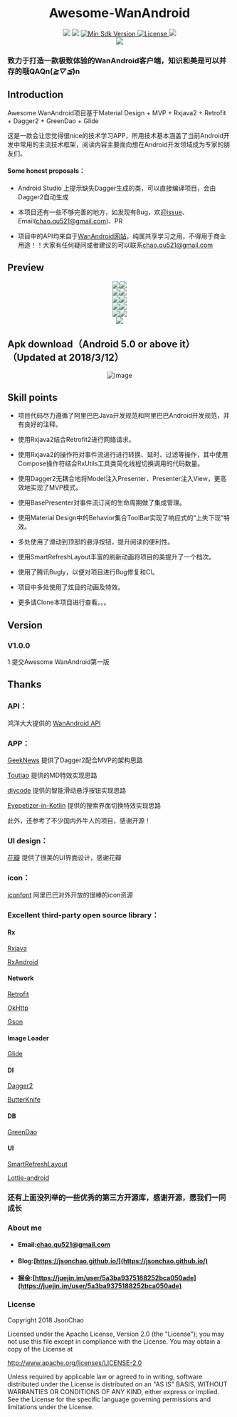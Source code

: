 <h1 align="center">Awesome-WanAndroid</h1>

<div align="center">
<img src="https://img.shields.io/badge/Version-V1.0-brightgreen.svg">
<img src="https://img.shields.io/badge/build-passing-brightgreen.svg">
<a href="https://developer.android.com/about/versions/android-4.0.html">
    <img src="https://img.shields.io/badge/API-19+-blue.svg" alt="Min Sdk Version">
</a>
<a href="http://www.apache.org/licenses/LICENSE-2.0">
    <img src="https://img.shields.io/badge/License-Apache2.0-blue.svg" alt="License" />
</a>
<img src="https://img.shields.io/badge/Gamil-chao.qu521@gmail.com-ff69b4.svg">
</div>

<div align="center">
<img src="https://diycode.b0.upaiyun.com/user/avatar/2468.jpg">
</div>

### 致力于打造一款极致体验的WanAndroid客户端，知识和美是可以并存的哦QAQn(*≧▽≦*)n

## Introduction

Awesome WanAndroid项目基于Material Design + MVP + Rxjava2 + Retrofit + Dagger2 + GreenDao + Glide

这是一款会让您觉得很nice的技术学习APP，所用技术基本涵盖了当前Android开发中常用的主流技术框架，阅读内容主要面向想在Android开发领域成为专家的朋友们。

#### Some honest proposals：

- Android Studio 上提示缺失Dagger生成的类，可以直接编译项目，会由Dagger2自动生成

- 本项目还有一些不够完善的地方，如发现有Bug，欢迎[issue](https://github.com/JsonChao/Awesome-WanAndroid/issues)、Email([chao.qu521@gmail.com]())、PR

- 项目中的API均来自于[WanAndroid网站](http://www.wanandroid.com)，纯属共享学习之用，不得用于商业用途！！大家有任何疑问或者建议的可以联系[chao.qu521@gmail.com]()

## Preview

<div align="center">
<img src="https://github.com/JsonChao/Awesome-WanAndroid/blob/251756e695e2bc0a966089c4f05075234e744c76/screenshots/GIF1.gif?raw=true"><img src="https://github.com/JsonChao/Awesome-WanAndroid/blob/251756e695e2bc0a966089c4f05075234e744c76/screenshots/GIF2.gif?raw=true">
</div>

<div align="center">
<img src="https://github.com/JsonChao/Awesome-WanAndroid/blob/251756e695e2bc0a966089c4f05075234e744c76/screenshots/GIF3.gif?raw=true"><img src="https://github.com/JsonChao/Awesome-WanAndroid/blob/251756e695e2bc0a966089c4f05075234e744c76/screenshots/GIF4.gif?raw=true">
</div>

<div align="center">
<img src="https://github.com/JsonChao/Awesome-WanAndroid/blob/251756e695e2bc0a966089c4f05075234e744c76/screenshots/GIF5.gif?raw=true"><img src="https://github.com/JsonChao/Awesome-WanAndroid/blob/251756e695e2bc0a966089c4f05075234e744c76/screenshots/GIF6.gif?raw=true">
</div>

<div align="center">
<img src="https://github.com/JsonChao/Awesome-WanAndroid/blob/7856e3f54ddb601e4533ea52f60f697942a97f14/screenshots/JPG1.jpg?raw=true"><img src="https://github.com/JsonChao/Awesome-WanAndroid/blob/7856e3f54ddb601e4533ea52f60f697942a97f14/screenshots/JPG2.jpg?raw=true">
</div>

<div align="center">
<img src="https://github.com/JsonChao/Awesome-WanAndroid/blob/7856e3f54ddb601e4533ea52f60f697942a97f14/screenshots/JPG3.jpg?raw=true"><img src="https://github.com/JsonChao/Awesome-WanAndroid/blob/7856e3f54ddb601e4533ea52f60f697942a97f14/screenshots/JPG4.jpg?raw=true">
</div>

<div align="center">
<img src="https://github.com/JsonChao/Awesome-WanAndroid/blob/7856e3f54ddb601e4533ea52f60f697942a97f14/screenshots/JPG5.jpg?raw=true">
</div>





## Apk download（Android 5.0 or above it）（Updated at 2018/3/12）

<center>

![image](https://github.com/JsonChao/Awesome-WanAndroid/blob/master/screenshots/apk.png)

</center>

## Skill points

- 项目代码尽力遵循了阿里巴巴Java开发规范和阿里巴巴Android开发规范，并有良好的注释。

- 使用Rxjava2结合Retrofit2进行网络请求。

- 使用Rxjava2的操作符对事件流进行进行转换、延时、过滤等操作，其中使用Compose操作符结合RxUtils工具类简化线程切换调用的代码数量。

- 使用Dagger2无耦合地将Model注入Presenter、Presenter注入View，更高效地实现了MVP模式。

- 使用BasePresenter对事件流订阅的生命周期做了集成管理。

- 使用Material Design中的Behavior集合ToolBar实现了响应式的“上失下现”特效。

- 多处使用了滑动到顶部的悬浮按钮，提升阅读的便利性。

- 使用SmartRefreshLayout丰富的刷新动画将项目的美提升了一个档次。

- 使用了腾讯Bugly，以便对项目进行Bug修复和CI。

- 项目中多处使用了炫目的动画及特效。

- 更多请Clone本项目进行查看。。。


## Version

### V1.0.0

1.提交Awesome WanAndroid第一版 

## Thanks

### API： 

鸿洋大大提供的
[WanAndroid API](http://www.wanandroid.com/blog/show/2)

### APP：

[GeekNews](https://github.com/codeestX/GeekNews)
提供了Dagger2配合MVP的架构思路

[Toutiao](https://github.com/iMeiji/Toutiao)
提供的MD特效实现思路

[diycode](https://github.com/GcsSloop/diycode)
提供的智能滑动悬浮按钮实现思路

[Eyepetizer-in-Kotlin](https://github.com/LRH1993/Eyepetizer-in-Kotlin)
提供的搜索界面切换特效实现思路

此外，还参考了不少国内外牛人的项目，感谢开源！

### UI design：

[花瓣](https://huaban.com/) 提供了很美的UI界面设计，感谢花瓣

### icon：

[iconfont](http://www.iconfont.cn/) 阿里巴巴对外开放的很棒的icon资源

### Excellent third-party open source library：

#### Rx

[Rxjava](https://github.com/ReactiveX/RxJava)

[RxAndroid](https://github.com/ReactiveX/RxAndroid)

#### Network

[Retrofit](https://github.com/square/retrofit)

[OkHttp](https://github.com/square/okhttp)

[Gson](https://github.com/google/gson)

#### Image Loader

[Glide](https://github.com/bumptech/glide)

#### DI

[Dagger2](https://github.com/google/dagger)

[ButterKnife](https://github.com/JakeWharton/butterknife)

#### DB

[GreenDao](https://github.com/greenrobot/greenDAO)

#### UI

[SmartRefreshLayout](https://github.com/scwang90/SmartRefreshLayout)

[Lottie-android](https://github.com/airbnb/lottie-android)

### 还有上面没列举的一些优秀的第三方开源库，感谢开源，愿我们一同成长

### About me

- #### Email:[chao.qu521@gmail.com]()
- #### Blog:[https://jsonchao.github.io/](https://jsonchao.github.io/)
- #### 掘金:[https://juejin.im/user/5a3ba9375188252bca050ade](https://juejin.im/user/5a3ba9375188252bca050ade)
    
### License

Copyright 2018 JsonChao

Licensed under the Apache License, Version 2.0 (the "License");
you may not use this file except in compliance with the License.
You may obtain a copy of the License at

   http://www.apache.org/licenses/LICENSE-2.0

Unless required by applicable law or agreed to in writing, software
distributed under the License is distributed on an "AS IS" BASIS,
WITHOUT WARRANTIES OR CONDITIONS OF ANY KIND, either express or implied.
See the License for the specific language governing permissions and
limitations under the License.
